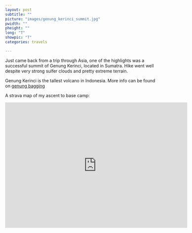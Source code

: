 ```yaml
---
layout: post
subtitle: ""
picture: "images/genung_kerinci_summit.jpg"
pwidth: ""
pheight: ""
long: "T"
showpic: "T"
categories: travels

---
```


Just came back from a trip through Asia, one of the highlights was a successful
summit of Genung Kerinci, located in Sumatra. Hike went well despite very strong
sulfer clouds and pretty extreme terrain. 

Genung Kerinci is the tallest volcano in Indonesia. More info can be found on
[ genung bagging ](http://www.gunungbagging.com/kerinci/ )

A strava map of my ascent to base camp: 

<iframe height='405' width='590' frameborder='0' allowtransparency='true'
scrolling='no'
src='https://www.strava.com/activities/466979589/embed/3387040c6a720bc8c8f50386a7e296d6f1eebb35'></iframe>
